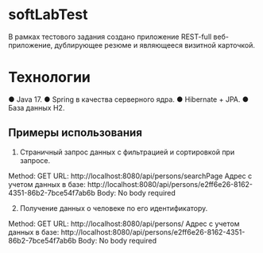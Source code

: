 # softLabTest
В рамках тестового задания создано приложение REST-full веб-приложение, дублирующее резюме и являющееся визитной карточкой.
# Технологии
●	Java 17.
●	Spring в качества серверного ядра.
●	Hibernate + JPA.
●	База данных H2.
## Примеры использования
1. Страничный запрос данных с фильтрацией и сортировкой при запросе.

Method: GET 
URL: http://localhost:8080/api/persons/searchPage
Адрес с учетом данных в базе: http://localhost:8080/api/persons/e2ff6e26-8162-4351-86b2-7bce54f7ab6b
Body: No body required

2. Получение данных о человеке по его идентификатору.

Method: GET 
URL: http://localhost:8080/api/persons/
Адрес с учетом данных в базе: http://localhost:8080/api/persons/e2ff6e26-8162-4351-86b2-7bce54f7ab6b
Body: No body required
